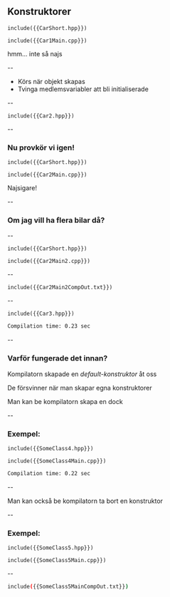 ## Konstruktorer

```cpp[7-8]
include({{CarShort.hpp}})

include({{Car1Main.cpp}})
```
hmm... inte så najs
<!-- .element: class="fragment" -->

--


* Körs när objekt skapas
* Tvinga medlemsvariabler att bli initialiserade

--

```cpp[1,11-14]
include({{Car2.hpp}})
```
<!-- .element: class="r-stretch" -->

--

### Nu provkör vi igen!

```cpp[6]
include({{CarShort.hpp}})

include({{Car2Main.cpp}})
```
Najsigare!

--

### Om jag vill ha flera bilar då?

--

```cpp[6]
include({{CarShort.hpp}})

include({{Car2Main2.cpp}})
```

--

```bash[2-5, 6-18]
include({{Car2Main2CompOut.txt}})
```
<!-- .element: class="r-stretch" -->

--

```cpp[11-13]
include({{Car3.hpp}})
```
<!-- .element: class="r-stretch" -->

```bash
Compilation time: 0.23 sec
```
<!-- .element: class="fragment" -->

--

### Varför fungerade det innan?

Kompilatorn skapade en *default-konstruktor* åt oss
<!-- .element: class="fragment" -->

De försvinner när man skapar egna konstruktorer
<!-- .element: class="fragment" -->

Man kan be kompilatorn skapa en dock
<!-- .element: class="fragment" -->

--

### Exempel:

```cpp[5]
include({{SomeClass4.hpp}})

include({{SomeClass4Main.cpp}})

```

```bash
Compilation time: 0.22 sec
```
<!-- .element: class="fragment" -->

--

Man kan också be kompilatorn ta bort en konstruktor

--

### Exempel:

```cpp[5,13]
include({{SomeClass5.hpp}})

include({{SomeClass5Main.cpp}})
```

--

```bash
include({{SomeClass5MainCompOut.txt}})
```
